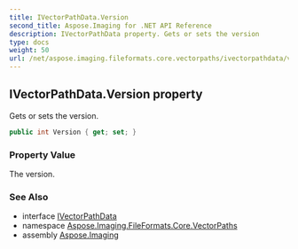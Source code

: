 ```yaml
---
title: IVectorPathData.Version
second_title: Aspose.Imaging for .NET API Reference
description: IVectorPathData property. Gets or sets the version
type: docs
weight: 50
url: /net/aspose.imaging.fileformats.core.vectorpaths/ivectorpathdata/version/
---
```

## IVectorPathData.Version property

Gets or sets the version.

```csharp
public int Version { get; set; }
```

### Property Value

The version.

### See Also

* interface [IVectorPathData](../)
* namespace [Aspose.Imaging.FileFormats.Core.VectorPaths](../../ivectorpathdata/)
* assembly [Aspose.Imaging](../../../)


